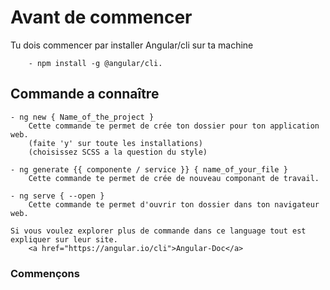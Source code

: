 <h1 class="center"> Avant de commencer </h1>
    Tu dois commencer par installer Angular/cli sur ta machine

        - npm install -g @angular/cli.

<h2 class="center"> Commande a connaître </h2>

    - ng new { Name_of_the_project }
        Cette commande te permet de crée ton dossier pour ton application web.
        (faite 'y' sur toute les installations)
        (choisissez SCSS a la question du style)

    - ng generate {{ componente / service }} { name_of_your_file }
        Cette commande te permet de crée de nouveau componant de travail.

    - ng serve { --open }
        Cette commande te permet d'ouvrir ton dossier dans ton navigateur web.

    Si vous voulez explorer plus de commande dans ce language tout est expliquer sur leur site.
        <a href="https://angular.io/cli">Angular-Doc</a>

<h3 class="center"> Commençons </h3>

